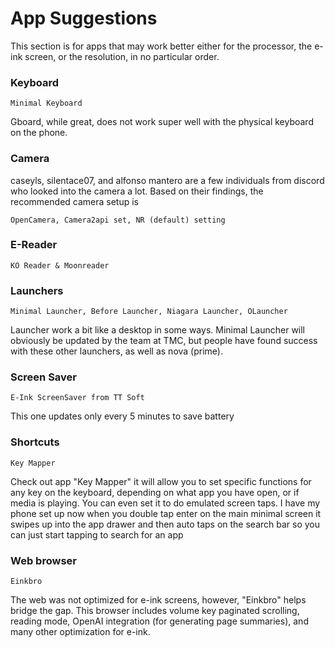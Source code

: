 # App Suggestions

This section is for apps that may work better either for the processor, the e-ink screen, or the resolution, in no particular order.

### Keyboard
    Minimal Keyboard

Gboard, while great, does not work super well with the physical keyboard on the phone.

### Camera
caseyls, silentace07, and alfonso mantero are a few individuals from discord who looked into the camera a lot. Based on their findings, the recommended camera setup is
    
    OpenCamera, Camera2api set, NR (default) setting 

### E-Reader
    KO Reader & Moonreader

### Launchers
    Minimal Launcher, Before Launcher, Niagara Launcher, OLauncher

Launcher work a bit like a desktop in some ways. Minimal Launcher will obviously be updated by the team at TMC, but people have found success with these other launchers, as well as nova (prime).

### Screen Saver
    E-Ink ScreenSaver from TT Soft
This one updates only every 5 minutes to save battery

### Shortcuts
    Key Mapper

Check out app "Key Mapper" it will allow you to set specific functions for any key on the keyboard, depending on what app you have open, or if media is playing.  You can even set it to do emulated screen taps.  I have my phone set up now when you double tap enter on the main minimal screen it swipes up into the app drawer and then auto taps on the search bar so you can just start tapping to search for an app    

### Web browser
    Einkbro

The web was not optimized for e-ink screens, however, "Einkbro" helps bridge the gap. This browser includes volume key paginated scrolling, reading mode, OpenAI integration (for generating page summaries), and many other optimization for e-ink. 
